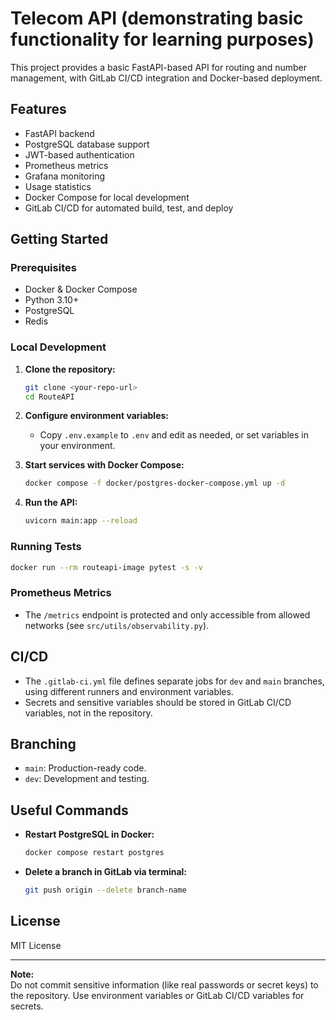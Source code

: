 # Telecom API (demonstrating basic functionality for learning purposes)

This project provides a basic FastAPI-based API for routing and number management, with GitLab CI/CD integration and Docker-based deployment.

## Features

- FastAPI backend
- PostgreSQL database support
- JWT-based authentication
- Prometheus metrics
- Grafana monitoring
- Usage statistics
- Docker Compose for local development
- GitLab CI/CD for automated build, test, and deploy

## Getting Started

### Prerequisites

- Docker & Docker Compose
- Python 3.10+
- PostgreSQL
- Redis

### Local Development

1. **Clone the repository:**
   ```sh
   git clone <your-repo-url>
   cd RouteAPI
   ```

2. **Configure environment variables:**
   - Copy `.env.example` to `.env` and edit as needed, or set variables in your environment.

3. **Start services with Docker Compose:**
   ```sh
   docker compose -f docker/postgres-docker-compose.yml up -d
   ```

4. **Run the API:**
   ```sh
   uvicorn main:app --reload
   ```

### Running Tests

```sh
docker run --rm routeapi-image pytest -s -v
```

### Prometheus Metrics

- The `/metrics` endpoint is protected and only accessible from allowed networks (see `src/utils/observability.py`).

## CI/CD

- The `.gitlab-ci.yml` file defines separate jobs for `dev` and `main` branches, using different runners and environment variables.
- Secrets and sensitive variables should be stored in GitLab CI/CD variables, not in the repository.

## Branching

- `main`: Production-ready code.
- `dev`: Development and testing.

## Useful Commands

- **Restart PostgreSQL in Docker:**
  ```sh
  docker compose restart postgres
  ```
- **Delete a branch in GitLab via terminal:**
  ```sh
  git push origin --delete branch-name
  ```

## License

MIT License

---

**Note:**  
Do not commit sensitive information (like real passwords or secret keys) to the repository. Use environment variables or GitLab CI/CD variables for secrets.
